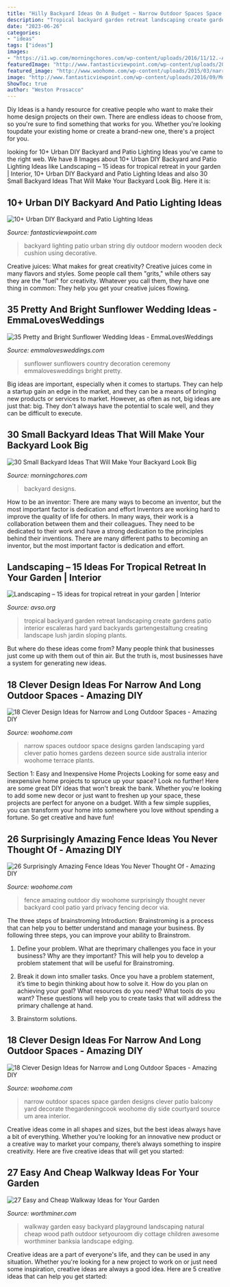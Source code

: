 ```yaml
---
title: "Hilly Backyard Ideas On A Budget ~ Narrow Outdoor Spaces Space Garden Designs Clever Patio Balcony Yard Decorate Thegardeningcook Woohome Diy Side Courtyard Source Um Area Interior"
description: "Tropical backyard garden retreat landscaping create gardens patio interior escaleras hard yard backyards gartengestaltung creating landscape lush jardin sloping plants"
date: "2023-06-26"
categories:
- "ideas"
tags: ["ideas"]
images:
- "https://i1.wp.com/morningchores.com/wp-content/uploads/2016/11/12.-A-Backyard-of-Lights-1-533x800.jpg?resize=533%2C800"
featuredImage: "http://www.fantasticviewpoint.com/wp-content/uploads/2016/09/Modern-Backyard-Ideas-with-Wooden-Deck-Using-Decorative-Outdoor-String-Lighting-and-Green-Cushion-634x422.jpg"
featured_image: "http://www.woohome.com/wp-content/uploads/2015/03/narrow-space-designs-woohome-18.jpg"
image: "http://www.fantasticviewpoint.com/wp-content/uploads/2016/09/Modern-Backyard-Ideas-with-Wooden-Deck-Using-Decorative-Outdoor-String-Lighting-and-Green-Cushion-634x422.jpg"
ShowToc: true
author: "Weston Prosacco"
---
```



Diy Ideas is a handy resource for creative people who want to make their home design projects on their own. There are endless ideas to choose from, so you're sure to find something that works for you. Whether you're looking toupdate your existing home or create a brand-new one, there's a project for you.

	

		
looking for 10+ Urban DIY Backyard and Patio Lighting Ideas you've came to the right web. We have 8 Images about 10+ Urban DIY Backyard and Patio Lighting Ideas like Landscaping – 15 ideas for tropical retreat in your garden | Interior, 10+ Urban DIY Backyard and Patio Lighting Ideas and also 30 Small Backyard Ideas That Will Make Your Backyard Look Big. Here it is:
		
    
## 10+ Urban DIY Backyard And Patio Lighting Ideas

<img loading=lazy src="http://www.fantasticviewpoint.com/wp-content/uploads/2016/09/Modern-Backyard-Ideas-with-Wooden-Deck-Using-Decorative-Outdoor-String-Lighting-and-Green-Cushion-634x422.jpg" onerror="this.onerror=null;this.src='https://tse3.mm.bing.net/th?id=OIP.fHz41Y-V9Ir1If7PDaZaCAHaE7&amp;pid=15.1';" alt="10+ Urban DIY Backyard and Patio Lighting Ideas">

_Source: fantasticviewpoint.com_

>backyard lighting patio urban string diy outdoor modern wooden deck cushion using decorative. 

	

Creative juices: What makes for great creativity?
Creative juices come in many flavors and styles. Some people call them "grits," while others say they are the "fuel" for creativity. Whatever you call them, they have one thing in common: They help you get your creative juices flowing.

    
## 35 Pretty And Bright Sunflower Wedding Ideas - EmmaLovesWeddings

<img loading=lazy src="https://emmalovesweddings.com/wp-content/uploads/2019/08/country-wedding-ceremony-aisle-decoration-ideas-with-sunflowers.jpg" onerror="this.onerror=null;this.src='https://tse2.mm.bing.net/th?id=OIP.70ZUDscOvK7Qq265C_EYCQHaLI&amp;pid=15.1';" alt="35 Pretty and Bright Sunflower Wedding Ideas - EmmaLovesWeddings">

_Source: emmalovesweddings.com_

>sunflower sunflowers country decoration ceremony emmalovesweddings bright pretty. 

	

Big ideas are important, especially when it comes to startups. They can help a startup gain an edge in the market, and they can be a means of bringing new products or services to market. However, as often as not, big ideas are just that: big. They don't always have the potential to scale well, and they can be difficult to execute.

    
## 30 Small Backyard Ideas That Will Make Your Backyard Look Big

<img loading=lazy src="https://i1.wp.com/morningchores.com/wp-content/uploads/2016/11/12.-A-Backyard-of-Lights-1-533x800.jpg?resize=533%2C800" onerror="this.onerror=null;this.src='https://tse1.mm.bing.net/th?id=OIP.4DXJ6fc-6t6iP2nxYndnzgHaLH&amp;pid=15.1';" alt="30 Small Backyard Ideas That Will Make Your Backyard Look Big">

_Source: morningchores.com_

>backyard designs. 

	

How to be an inventor: There are many ways to become an inventor, but the most important factor is dedication and effort
Inventors are working hard to improve the quality of life for others. In many ways, their work is a collaboration between them and their colleagues. They need to be dedicated to their work and have a strong dedication to the principles behind their inventions. There are many different paths to becoming an inventor, but the most important factor is dedication and effort.

    
## Landscaping – 15 Ideas For Tropical Retreat In Your Garden | Interior

<img loading=lazy src="https://www.avso.org/wp-content/uploads/2014/11/landscaping-15-ideas-for-tropical-retreat-in-your-garden-1415195139.jpg" onerror="this.onerror=null;this.src='https://tse2.mm.bing.net/th?id=OIP.ZKpN83UfS_j4wFMZt71TAgHaJ3&amp;pid=15.1';" alt="Landscaping – 15 ideas for tropical retreat in your garden | Interior">

_Source: avso.org_

>tropical backyard garden retreat landscaping create gardens patio interior escaleras hard yard backyards gartengestaltung creating landscape lush jardin sloping plants. 

	

But where do these ideas come from? Many people think that businesses just come up with them out of thin air. But the truth is, most businesses have a system for generating new ideas.

    
## 18 Clever Design Ideas For Narrow And Long Outdoor Spaces - Amazing DIY

<img loading=lazy src="http://www.woohome.com/wp-content/uploads/2015/03/narrow-space-designs-woohome-18.jpg" onerror="this.onerror=null;this.src='https://tse1.mm.bing.net/th?id=OIP.PjdJzRPvTU0llO0Z56503wHaLH&amp;pid=15.1';" alt="18 Clever Design Ideas for Narrow and Long Outdoor Spaces - Amazing DIY">

_Source: woohome.com_

>narrow spaces outdoor space designs garden landscaping yard clever patio homes gardens dezeen source side australia interior woohome terrace plants. 

	

Section 1: Easy and Inexpensive Home Projects
Looking for some easy and inexpensive home projects to spruce up your space? Look no further! Here are some great DIY ideas that won't break the bank.
Whether you're looking to add some new decor or just want to freshen up your space, these projects are perfect for anyone on a budget. With a few simple supplies, you can transform your home into somewhere you love without spending a fortune. So get creative and have fun!

    
## 26 Surprisingly Amazing Fence Ideas You Never Thought Of - Amazing DIY

<img loading=lazy src="http://www.woohome.com/wp-content/uploads/2015/05/amazing-fence-ideas-woohome-23.jpg" onerror="this.onerror=null;this.src='https://tse4.mm.bing.net/th?id=OIP.FHD6vDIpz-YwcsyFKznGwAHaJ4&amp;pid=15.1';" alt="26 Surprisingly Amazing Fence Ideas You Never Thought Of - Amazing DIY">

_Source: woohome.com_

>fence amazing outdoor diy woohome surprisingly thought never backyard cool patio yard privacy fencing decor via. 

	

The three steps of brainstroming
Introduction:
Brainstroming is a process that can help you to better understand and manage your business. By following three steps, you can improve your ability to Brainstrom.

1. Define your problem. What are theprimary challenges you face in your business? Why are they important? This will help you to develop a problem statement that will be useful for Brainstroming.

2. Break it down into smaller tasks. Once you have a problem statement, it’s time to begin thinking about how to solve it. How do you plan on achieving your goal? What resources do you need? What tools do you want? These questions will help you to create tasks that will address the primary challenge at hand.

3. Brainstorm solutions.

    
## 18 Clever Design Ideas For Narrow And Long Outdoor Spaces - Amazing DIY

<img loading=lazy src="http://www.woohome.com/wp-content/uploads/2015/03/narrow-space-designs-woohome-13.jpg" onerror="this.onerror=null;this.src='https://tse3.mm.bing.net/th?id=OIP.qbl6JiHcP3gaDbZ56xwHKAHaLH&amp;pid=15.1';" alt="18 Clever Design Ideas for Narrow and Long Outdoor Spaces - Amazing DIY">

_Source: woohome.com_

>narrow outdoor spaces space garden designs clever patio balcony yard decorate thegardeningcook woohome diy side courtyard source um area interior. 

	

Creative ideas come in all shapes and sizes, but the best ideas always have a bit of everything. Whether you’re looking for an innovative new product or a creative way to market your company, there’s always something to inspire creativity. Here are five creative ideas that will get you started: 

    
## 27 Easy And Cheap Walkway Ideas For Your Garden

<img loading=lazy src="https://worthminer.com/wp-content/uploads/2015/06/Easy-walkway-idea-24.jpg" onerror="this.onerror=null;this.src='https://tse2.mm.bing.net/th?id=OIP.NqbOZWHXpBcLAkb54peMkgHaNK&amp;pid=15.1';" alt="27 Easy and Cheap Walkway Ideas for Your Garden">

_Source: worthminer.com_

>walkway garden easy backyard playground landscaping natural cheap wood path outdoor setyouroom diy cottage children awesome worthminer banksia landscape edging. 

	

Creative ideas are a part of everyone's life, and they can be used in any situation. Whether you're looking for a new project to work on or just need some inspiration, creative ideas are always a good idea. Here are 5 creative ideas that can help you get started: 


